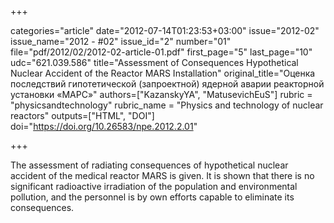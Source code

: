 +++

categories="article"
date="2012-07-14T01:23:53+03:00"
issue="2012-02"
issue_name="2012 - #02"
issue_id="2"
number="01"
file="pdf/2012/02/2012-02-article-01.pdf"
first_page="5"
last_page="10"
udc="621.039.586"
title="Assessment of Consequences Hypothetical Nuclear Accident of the Reactor MARS Installation"
original_title="Оценка последствий гипотетической (запроектной) ядерной аварии реакторной установки «МАРС»"
authors=["KazanskyYA", "MatusevichEuS"]
rubric = "physicsandtechnology"
rubric_name = "Physics and technology of nuclear reactors"
outputs=["HTML", "DOI"]
doi="https://doi.org/10.26583/npe.2012.2.01"

+++

The assessment of radiating consequences of hypothetical nuclear accident of the medical reactor MARS is given. It is shown that there is no significant radioactive irradiation of the population and environmental pollution, and the personnel is by own efforts capable to eliminate its consequences.